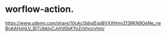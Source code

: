 # worflow-action.
https://www.udemy.com/share/10cAcj3@slEqd8VXXHmyZf3RKN9OeNe_rwBnAAHvHLV_BlTUbklvCJpYd0bKYnZnVivcryhm/

